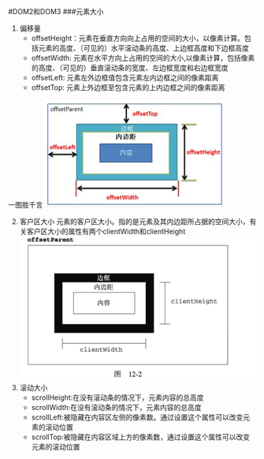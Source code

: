 #DOM2和DOM3
###元素大小
1. 偏移量
	* offsetHeight：元素在垂直方向向上占用的空间的大小，以像素计算。包括元素的高度、（可见的）水平滚动条的高度、上边框高度和下边框高度 
	* offsetWidth: 元素在水平方向上占用的空间的大小,以像素计算，包括像素的高度、（可见的）垂直滚动条的宽度、左边框宽度和右边框宽度
	* offsetLeft: 元素左外边框值包含元素左内边框之间的像素距离
	* offsetTop: 元素上外边框至包含元素的上内边框之间的像素距离

一图胜千言
![](image/12-2-3-offset.png)

2. 客户区大小
	元素的客户区大小。指的是元素及其内边距所占据的空间大小，有关客户区大小的属性有两个clientWidth和clientHeight
	![](image/12-1.png)
3. 滚动大小
	* scrollHeight:在没有滚动条的情况下，元素内容的总高度
	* scrollWidth:在没有滚动条的情况下，元素内容的总高度
	* scrollLeft:被隐藏在内容区左侧的像素数。通过设置这个属性可以改变元素的滚动位置
	* scrollTop:被隐藏在内容区域上方的像素数，通过设置这个属性可以改变元素的滚动位置
	